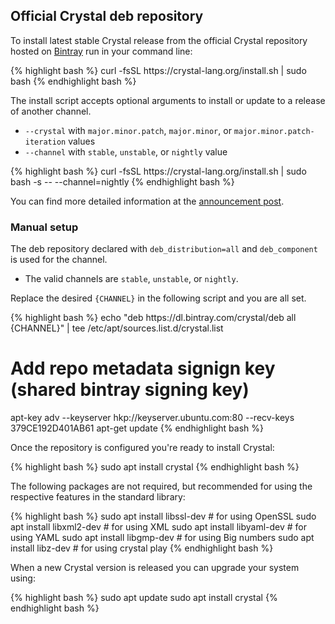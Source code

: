 ## Official Crystal deb repository

To install latest stable Crystal release from the official Crystal repository hosted on [Bintray](https://bintray.com/beta/#/crystal/deb?tab=packages) run in your command line:

<div class="code_section">
{% highlight bash %}
curl -fsSL https://crystal-lang.org/install.sh | sudo bash
{% endhighlight bash %}
</div>

The install script accepts optional arguments to install or update to a release of another channel.

- `--crystal` with `major.minor.patch`, `major.minor`, or `major.minor.patch-iteration` values
- `--channel` with `stable`, `unstable`, or `nightly` value

<div class="code_section">
{% highlight bash %}
curl -fsSL https://crystal-lang.org/install.sh | sudo bash -s -- --channel=nightly
{% endhighlight bash %}
</div>

You can find more detailed information at the [announcement post](/2020/08/24/announcing-new-apt-and-rpm-repositories.html).

### Manual setup

The deb repository declared with `deb_distribution=all` and `deb_component` is used for the channel.

- The valid channels are `stable`, `unstable`, or `nightly`.

Replace the desired `{CHANNEL}` in the following script and you are all set.

<div class="code_section">
{% highlight bash %}
echo "deb https://dl.bintray.com/crystal/deb all {CHANNEL}" | tee /etc/apt/sources.list.d/crystal.list

# Add repo metadata signign key (shared bintray signing key)
apt-key adv --keyserver hkp://keyserver.ubuntu.com:80 --recv-keys 379CE192D401AB61
apt-get update
{% endhighlight bash %}
</div>

Once the repository is configured you're ready to install Crystal:

<div class="code_section">{% highlight bash %}
sudo apt install crystal
{% endhighlight bash %}</div>

The following packages are not required, but recommended for using the respective features in the standard library:

<div class="code_section">{% highlight bash %}
sudo apt install libssl-dev      # for using OpenSSL
sudo apt install libxml2-dev     # for using XML
sudo apt install libyaml-dev     # for using YAML
sudo apt install libgmp-dev      # for using Big numbers
sudo apt install libz-dev        # for using crystal play
{% endhighlight bash %}</div>

When a new Crystal version is released you can upgrade your system using:

<div class="code_section">
{% highlight bash %}
sudo apt update
sudo apt install crystal
{% endhighlight bash %}
</div>
